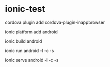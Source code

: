 # ionic-test
cordova plugin add cordova-plugin-inappbrowser

ionic platform add android

ionic build android

ionic run android -l -c -s

ionic serve android -l -c -s
